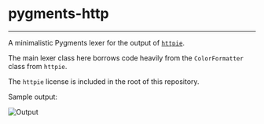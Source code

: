 # pygments-http

----

A minimalistic Pygments lexer for the output of [`httpie`](https://github.com/jakubroztocil/httpie).

The main lexer class here borrows code heavily from the `ColorFormatter` class from `httpie`.

The `httpie` license is included in the root of this repository.

Sample output:

![Output](https://github.com/realpython/pygments-httpie/blob/master/output-example.jpg "output")
